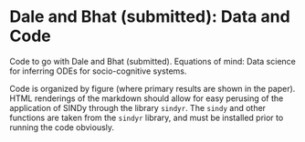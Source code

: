 # Dale and Bhat (submitted): Data and Code

Code to go with Dale and Bhat (submitted). Equations of mind: Data science for inferring ODEs for socio-cognitive systems.

Code is organized by figure (where primary results are shown in the paper). HTML renderings of the markdown should allow for easy perusing of the application of SINDy through the library `sindyr`. The `sindy` and other functions are taken from the `sindyr` library, and must be installed prior to running the code obviously.